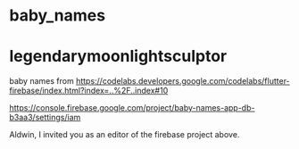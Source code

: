 # baby_names
# legendarymoonlightsculptor


baby names from https://codelabs.developers.google.com/codelabs/flutter-firebase/index.html?index=..%2F..index#10

https://console.firebase.google.com/project/baby-names-app-db-b3aa3/settings/iam

Aldwin, I invited you as an editor of the firebase project above.
